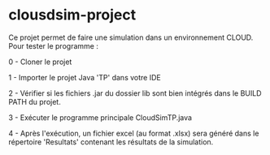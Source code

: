 # clousdsim-project

Ce projet permet de faire une simulation dans un environnement CLOUD.
Pour tester le programme :

0 - Cloner le projet

1 - Importer le projet Java 'TP' dans votre IDE

2 - Vérifier si les fichiers .jar du dossier lib sont bien intégrés 
dans le BUILD PATH du projet.

3 - Exécuter le programme principale CloudSimTP.java

4 - Après l'exécution, un fichier excel (au format .xlsx) sera généré
dans le répertoire 'Resultats' contenant les résultats de la simulation.
